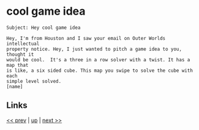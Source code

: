 # cool game idea

    Subject: Hey cool game idea

    Hey, I'm from Houston and I saw your email on Outer Worlds intellectual
    property notice. Hey, I just wanted to pitch a game idea to you, thought it
    would be cool.  It's a three in a row solver with a twist. It has a map that
    is like, a six sided cube. This map you swipe to solve the cube with each
    simple level solved.
    [name]

## Links

[<< prev](2023-04-14.md) | [up](../) | [next >> ](2023-07-16.md)
